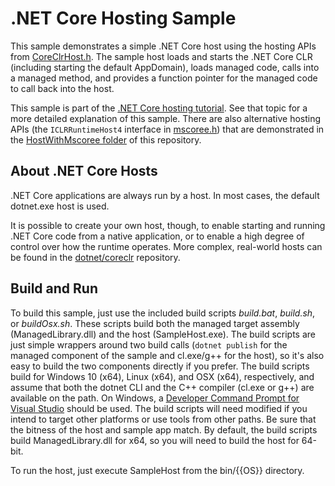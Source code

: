 .NET Core Hosting Sample
========================

This sample demonstrates a simple .NET Core host using the hosting APIs from [CoreClrHost.h](https://github.com/dotnet/coreclr/blob/master/src/coreclr/hosts/inc/coreclrhost.h). The sample host loads and starts the .NET Core CLR (including starting the default AppDomain), loads managed code, calls into a managed method, and provides a function pointer for the managed code to call back into the host.

This sample is part of the [.NET Core hosting tutorial](https://docs.microsoft.com/dotnet/core/tutorials/netcore-hosting). See that topic for a more detailed explanation of this sample. There are also alternative hosting APIs (the `ICLRRuntimeHost4` interface in [mscoree.h](https://github.com/dotnet/coreclr/tree/master/src/pal/prebuilt/inc/mscoree.h)) that are demonstrated in the [HostWithMscoree folder](../HostWithMsCoree) of this repository.

About .NET Core Hosts
---------------------

.NET Core applications are always run by a host. In most cases, the default dotnet.exe host is used.

It is possible to create your own host, though, to enable starting and running .NET Core code from a native application, or to enable a high degree of control over how the runtime operates. More complex, real-world hosts can be found in the [dotnet/coreclr](https://github.com/dotnet/coreclr/tree/master/src/coreclr/hosts) repository.

Build and Run
-------------

To build this sample, just use the included build scripts *build.bat*, *build.sh*, or *buildOsx.sh*. These scripts build both the managed target assembly (ManagedLibrary.dll) and the host (SampleHost.exe). The build scripts are just simple wrappers around two build calls (`dotnet publish` for the managed component of the sample and cl.exe/g++ for the host), so it's also easy to build the two components directly if you prefer. The build scripts build for Windows 10 (x64), Linux (x64), and OSX (x64), respectively, and assume that both the dotnet CLI and the C++ compiler (cl.exe or g++) are available on the path. On Windows, a [Developer Command Prompt for Visual Studio](https://docs.microsoft.com/cpp/build/building-on-the-command-line#developer_command_prompt_shortcuts) should be used. The build scripts will need modified if you intend to target other platforms or use tools from other paths. Be sure that the bitness of the host and sample app match. By default, the build scripts build ManagedLibrary.dll for x64, so you will need to build the host for 64-bit.

To run the host, just execute SampleHost from the bin/{{OS}} directory.
